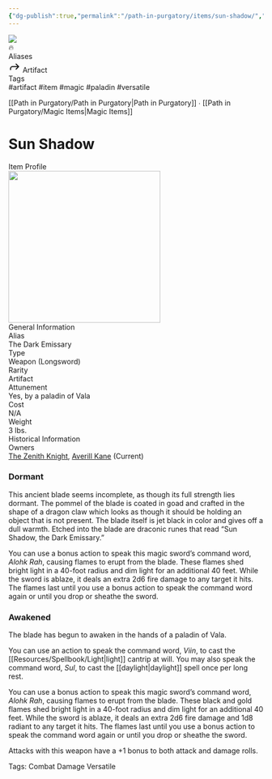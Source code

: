 ```yaml
---
{"dg-publish":true,"permalink":"/path-in-purgatory/items/sun-shadow/","tags":["item, longsword, magic, paladin"]}
---
```


<div class="wiki-header">
	<div class="banner-wrapper">
		<div class="banner">
			<img class="banner-image full-width" src="http://corproject.com/wp-content/uploads/2017/10/Purgatory-770x439_c.jpg" style="object-position: 50% 50%">
		</div>
		<div class="banner-icon">
			<div class="icon-box">🔥</div>
		</div>
	</div>
	<div class="frontmatter-container">
		<div class="frontmatter-section mod-aliases">
			<span class="frontmatter-section-label">Aliases</span>
			<div class="frontmatter-section-data frontmatter-section-aliases">
				<span class="frontmatter-alias">
					<span class="frontmatter-alias-icon"> <svg xmlns="http://www.w3.org/2000svg" width="24" height="24" viewBox="0 0 24 24" fill="none" stroke="currentColor" stroke-width="2" stroke-linecap="round" stroke-linejoin="round" class="svg-icon lucide-forward"><polyline points="15 17 20 12 15 7"></polyline><path d="M4 18v-2a4 4 0 0 1 4-4h12"></path></svg></span>
					Artifact</span>
			</div>
		</div>
		<div class="frontmatter-section mod-tags">
			<span class="frontmatter-section-label">Tags</span>
			<div class="frontmatter-section-data frontmatter-section-tags">
				<a class="tag"onclick="toggleTagSearch(this)">#artifact</a>
				<a class="tag" onclick="toggleTagSearch(this)">#item</a>
				<a class="tag" onclick="toggleTagSearch(this)">#magic</a>
				<a class="tag" onclick="toggleTagSearch(this)">#paladin</a>
				<a class="tag" onclick="toggleTagSearch(this)">#versatile</a>
			</div>
		</div>
	</div>
</div>

[[Path in Purgatory/Path in Purgatory\|Path in Purgatory]] ∙ [[Path in Purgatory/Magic Items\|Magic Items]]

# Sun Shadow

<aside>
	<div class="aside-bkg aside-item aside-title center">Item Profile</div>
	<section class="aside-item">
		<img height="300" src="https://www.dndbeyond.com/content/1-0-2280-0/skins/waterdeep/images/icons/item_types/weapon.jpg">
		<figcaption class="aside-caption aside-item-spacing center"></figcaption>
	</section>
	<section class="aside-item">
	<div class="aside-bkg aside-item aside-header aside-item-spacing center">General Information</div>
	<div class="aside-data aside-item aside-item-spacing">
			<div class="aside-label">Alias</div>
			<div class="aside-value">The Dark Emissary</div>
		</div>
		<div class="aside-data aside-item aside-item-spacing">
			<div class="aside-label">Type</div>
			<div class="aside-value">Weapon (Longsword)</div>
		</div>
		<div class="aside-item aside-data aside-item-spacing">
			<div class="aside-label">Rarity</div>
			<div class="aside-value">Artifact</div>
		</div>
		<div class="aside-data aside-item aside-item-spacing">
			<div class="aside-label">Attunement</div>
			<div class="aside-value">Yes, by a paladin of Vala</div>
		</div>
		<div class="aside-item aside-data aside-item-spacing">
			<div class="aside-label">Cost</div>
			<div class="aside-value">N/A</div>
		</div>
		<div class="aside-item aside-data aside-item-spacing">
			<div class="aside-label">Weight</div>
			<div class="aside-value">3 lbs.</div>
		</div>
	</section>
	<section class="aside-item">
	<div class="aside-bkg aside-item aside-header aside-item-spacing center">Historical Information</div>
	<div class="aside-data aside-item aside-item-spacing">
			<div class="aside-label">Owners</div>
			<div class="aside-value"><a class="internal-link" href="/path-in-purgatory/lore/zenith-knight/">The Zenith Knight</a>, <a class="internal-link" href="/path-in-purgatory/the-party/averill-kane/">Averill Kane</a> (Current)</div>
		</div>
	</section>
</aside>

### Dormant
This ancient blade seems incomplete, as though its full strength lies dormant. The pommel of the blade is coated in goad and crafted in the shape of a dragon claw which looks as though it should be holding an object that is not present. The blade itself is jet black in color and gives off a dull warmth. Etched into the blade are draconic runes that read “Sun Shadow, the Dark Emissary.”

You can use a bonus action to speak this magic sword’s command word, *Alohk Rah*, causing flames to erupt from the blade. These flames shed bright light in a 40-foot radius and dim light for an additional 40 feet. While the sword is ablaze, it deals an extra 2d6 fire damage to any target it hits. The flames last until you use a bonus action to speak the command word again or until you drop or sheathe the sword.

### Awakened
The blade has begun to awaken in the hands of a paladin of Vala.

You can use an action to speak the command word, *Viin*, to cast the [[Resources/Spellbook/Light\|light]] cantrip at will. You may also speak the command word, *Sul*, to cast the [[daylight\|daylight]] spell once per long rest.

You can use a bonus action to speak this magic sword’s command word, *Alohk Rah*, causing flames to erupt from the blade. These black and gold flames shed bright light in a 40-foot radius and dim light for an additional 40 feet. While the sword is ablaze, it deals an extra 2d6 fire damage and 1d8 radiant to any target it hits. The flames last until you use a bonus action to speak the command word again or until you drop or sheathe the sword.

Attacks with this weapon have a +1 bonus to both attack and damage rolls.

<p class="small">Tags: <span class="tags">Combat</span> <span class="tags">Damage</span> <span class="tags">Versatile</span></p>